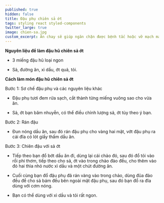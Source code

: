 ```yaml
---
published: true
hidden: false
title: Đậu phụ chiên sả ớt
tags: styling react styled-components
twitter_large: true
image: chien-sa.jpg
custom_excerpt: Ăn chay sẽ giúp ngăn chặn được bệnh tắc hoặc vỡ mạch máu ở người tăng huyết áp, hạn chế tai biến nhồi máu cơ tim.
---
```


**Nguyên liệu để làm đậu hũ chiên sả ớt**

+ 3 miếng đậu hũ loại ngon

+ Sả, đường ăn, xì dầu, ớt quả, tỏi.

**Cách làm món đậu hũ chiên sả ớt**

Bước 1: Sơ chế đậu phụ và các nguyên liệu khác

+ Đậu phụ tươi đem rửa sạch, cắt thành từng miếng vuông sao cho vừa ăn.

+ Sả, ớt bạn băm nhuyễn, có thể điều chỉnh lượng sả, ớt tùy theo ý bạn.

Bước 2: Rán đậu

+ Đun nóng dầu ăn, sau đó rán đậu phụ cho vàng hai mặt, vớt đậu phụ ra cái đĩa có lót giấy thấm dầu ăn.

Bước 3: Chiên đậu với sả ớt

+ Tiếp theo bạn đổ bớt dầu ăn đi, dùng lại cái chảo đó, sau đó đổ tỏi vào rồi phi thơm, tiếp theo cho sả, ớt vào trong chảo đảo đều, cho thêm vào đó hai thìa nhỏ nước xì dầu và một chút đường ăn.

+ Cuối cùng bạn đổ đậu phụ đã rán vàng vào trong chảo, dùng đũa đảo đều để cho sả bám đều bên ngoài mặt đậu phụ, sau đó bạn đổ ra đĩa dùng với cơm nóng.

+ Bạn có thể dùng với xì dầu và tỏi rất ngon.
